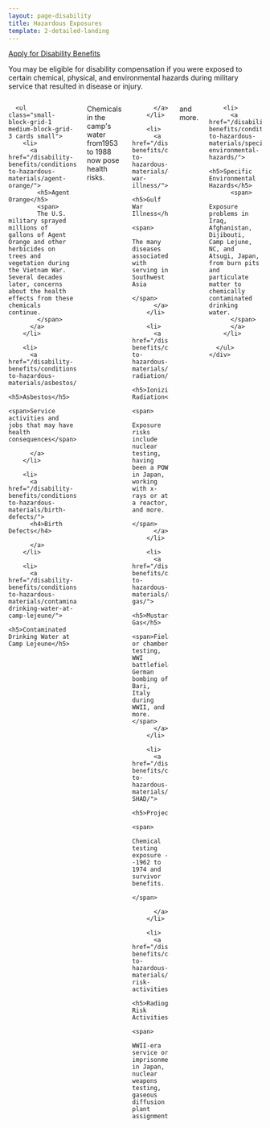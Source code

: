```yaml
---
layout: page-disability
title: Hazardous Exposures
template: 2-detailed-landing
---
```


<div class="main" role="main" markdown="0">

<div class="action-bar">
  <div class="row">
    <div class="small-12 columns">
      <a class="usa-button-primary" href="{{ site.url}}/disability-benefits/get/">Apply for Disability Benefits</a>
    </div>
  </div>
</div>

<div class="section one" markdown="0">
<div class="primary" markdown="0">
<div class="row" markdown="0">
<div class="small-12 columns" markdown="1">

You may be eligible for disability compensation if you were exposed to certain chemical, physical, and environmental hazards during military service that resulted in disease or injury.

</div>
</div>
</div>

<div class="navigation">
  <div class="row">
    <div class="small-12 columns">

      <ul class="small-block-grid-1 medium-block-grid-3 cards small">
        <li>
          <a href="/disability-benefits/conditions/exposures-to-hazardous-materials/agent-orange/">
            <h5>Agent Orange</h5>
            <span>
            The U.S. military sprayed millions of gallons of Agent Orange and other herbicides on trees and vegetation during the Vietnam War. Several decades later, concerns about the health effects from these chemicals continue.
            </span>
          </a>
        </li>

        <li>
          <a href="/disability-benefits/conditions/exposures-to-hazardous-materials/asbestos/">
          <h5>Asbestos</h5>
          <span>Service activities and jobs that may have health consequences</span>

          </a>
        </li>

        <li>
          <a href="/disability-benefits/conditions/exposures-to-hazardous-materials/birth-defects/">
          <h4>Birth Defects</h4>

          </a>
        </li>

        <li>
          <a href="/disability-benefits/conditions/exposures-to-hazardous-materials/contaminated-drinking-water-at-camp-lejeune/">
          <h5>Contaminated Drinking Water at Camp Lejeune</h5>
 <span>Chemicals in the camp's water from1953 to 1988 now pose health risks.</span>

          </a>
        </li>

        <li>
          <a href="/disability-benefits/conditions/exposures-to-hazardous-materials/gulf-war-illness/">
          <h5>Gulf War Illness</h5>
          <span>
            The many diseases associated with serving in Southwest Asia
          </span>
          </a>
        </li>

        <li>
          <a href="/disability-benefits/conditions/exposures-to-hazardous-materials/ionizing-radiation/">
          <h5>Ionizing Radiation</h5>
          <span>
            Exposure risks include nuclear testing, having been a POW in Japan, working with x-rays or at a reactor, and more.
          </span>
          </a>
        </li>

        <li>
          <a href="/disability-benefits/conditions/exposures-to-hazardous-materials/mustard-gas/">
            <h5>Mustard Gas</h5>
            <span>Field or chamber testing, WWI battlefields, German bombing of Bari, Italy during WWII, and more.</span>
          </a>
        </li>

        <li>
          <a href="/disability-benefits/conditions/exposures-to-hazardous-materials/project112-SHAD/">
          <h5>Project112/SHAD</h5>
          <span>
            Chemical testing exposure --1962 to 1974 and survivor benefits.
          </span>

          </a>
        </li>

        <li>
          <a href="/disability-benefits/conditions/exposures-to-hazardous-materials/radiogenic-risk-activities/">
          <h5>Radiogenic Risk Activities</h5>
          <span>
           WWII-era service or imprisonment in Japan, nuclear weapons testing, gaseous diffusion plant assignment,
 and more.
          </span>
          </a>
        </li>

        <li>
          <a href="/disability-benefits/conditions/exposures-to-hazardous-materials/specific-environmental-hazards/">
          <h5>Specific Environmental Hazards</h5>
          <span>
            Exposure problems in Iraq, Afghanistan, Dijibouti, Camp Lejune, NC, and Atsugi, Japan, from burn pits and particulate matter to chemically contaminated drinking water.
          </span>
          </a>
        </li>

      </ul>
    </div>
  </div>
</div>

</div>

</div>
